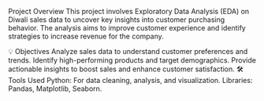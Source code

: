  Project Overview
This project involves Exploratory Data Analysis (EDA) on Diwali sales data to uncover key insights into customer purchasing behavior. The analysis aims to improve customer experience and identify strategies to increase revenue for the company.

💡 Objectives
Analyze sales data to understand customer preferences and trends.
Identify high-performing products and target demographics.
Provide actionable insights to boost sales and enhance customer satisfaction.
🛠️ Tools Used
Python: For data cleaning, analysis, and visualization.
Libraries: Pandas, Matplotlib, Seaborn.
